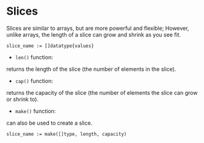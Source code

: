 # Slices

Slices are similar to arrays, but are more powerful and flexible;
However, unlike arrays, the length of a slice can grow and shrink as you see fit.

```
slice_name := []datatype{values}
```

* `len()` function:

returns the length of the slice (the number of elements in the slice).

* `cap()` function:

returns the capacity of the slice (the number of elements the slice can grow or shrink to).

* `make()` function:

can also be used to create a slice.

```
slice_name := make([]type, length, capacity)
```